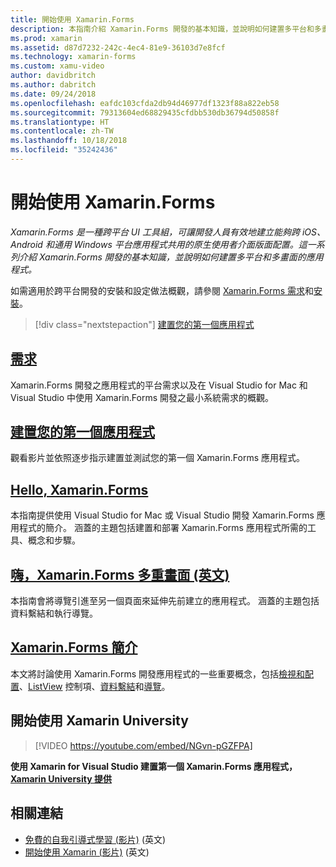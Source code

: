 ```yaml
---
title: 開始使用 Xamarin.Forms
description: 本指南介紹 Xamarin.Forms 開發的基本知識，並說明如何建置多平台和多畫面的應用程式。
ms.prod: xamarin
ms.assetid: d87d7232-242c-4ec4-81e9-36103d7e8fcf
ms.technology: xamarin-forms
ms.custom: xamu-video
author: davidbritch
ms.author: dabritch
ms.date: 09/24/2018
ms.openlocfilehash: eafdc103cfda2db94d46977df1323f88a822eb58
ms.sourcegitcommit: 79313604ed68829435cfdbb530db36794d50858f
ms.translationtype: HT
ms.contentlocale: zh-TW
ms.lasthandoff: 10/18/2018
ms.locfileid: "35242436"
---
```

# <a name="get-started-with-xamarinforms"></a>開始使用 Xamarin.Forms

_Xamarin.Forms 是一種跨平台 UI 工具組，可讓開發人員有效地建立能夠跨 iOS、Android 和通用 Windows 平台應用程式共用的原生使用者介面版面配置。這一系列介紹 Xamarin.Forms 開發的基本知識，並說明如何建置多平台和多畫面的應用程式。_

如需適用於跨平台開發的安裝和設定做法概觀，請參閱 [Xamarin.Forms 需求](installation.md)和[安裝](~/cross-platform/get-started/installation/index.md)。

> [!div class="nextstepaction"]
> [建置您的第一個應用程式](~/xamarin-forms/get-started/first-app/index.md)

## <a name="requirementsinstallationmd"></a>[需求](installation.md)

Xamarin.Forms 開發之應用程式的平台需求以及在 Visual Studio for Mac 和 Visual Studio 中使用 Xamarin.Forms 開發之最小系統需求的概觀。

## <a name="build-your-first-appfirst-appindexmd"></a>[建置您的第一個應用程式](first-app/index.md)

觀看影片並依照逐步指示建置並測試您的第一個 Xamarin.Forms 應用程式。

## <a name="hello-xamarinformshello-xamarin-formsindexmd"></a>[Hello, Xamarin.Forms](hello-xamarin-forms/index.md)

本指南提供使用 Visual Studio for Mac 或 Visual Studio 開發 Xamarin.Forms 應用程式的簡介。 涵蓋的主題包括建置和部署 Xamarin.Forms 應用程式所需的工具、概念和步驟。

## <a name="hello-xamarinforms-multiscreenhello-xamarin-forms-multiscreenindexmd"></a>[嗨，Xamarin.Forms 多重畫面 (英文)](hello-xamarin-forms-multiscreen/index.md)

本指南會將導覽引進至另一個頁面來延伸先前建立的應用程式。 涵蓋的主題包括資料繫結和執行導覽。

## <a name="introduction-to-xamarinformsintroduction-to-xamarin-formsmd"></a>[Xamarin.Forms 簡介](introduction-to-xamarin-forms.md)

本文將討論使用 Xamarin.Forms 開發應用程式的一些重要概念，包括[檢視和配置](~/xamarin-forms/get-started/introduction-to-xamarin-forms.md#user-interface)、[ListView](~/xamarin-forms/get-started/introduction-to-xamarin-forms.md#lists-in-xamarinforms) 控制項、[資料繫結](~/xamarin-forms/get-started/introduction-to-xamarin-forms.md#data-binding)和[導覽](~/xamarin-forms/get-started/introduction-to-xamarin-forms.md#navigation)。

## <a name="get-started-with-xamarin-university"></a>開始使用 Xamarin University

> [!VIDEO https://youtube.com/embed/NGvn-pGZFPA]

**使用 Xamarin for Visual Studio 建置第一個 Xamarin.Forms 應用程式，[Xamarin University 提供](https://university.xamarin.com)**

## <a name="related-links"></a>相關連結

- [免費的自我引導式學習 (影片)](https://university.xamarin.com/self-guided) \(英文\)
- [開始使用 Xamarin (影片)](https://developer.xamarin.com/videos/) \(英文\)

